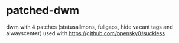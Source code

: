 # patched-dwm
dwm with 4 patches (statusallmons, fullgaps, hide vacant tags and alwayscenter)
used with https://github.com/opensky0/suckless
